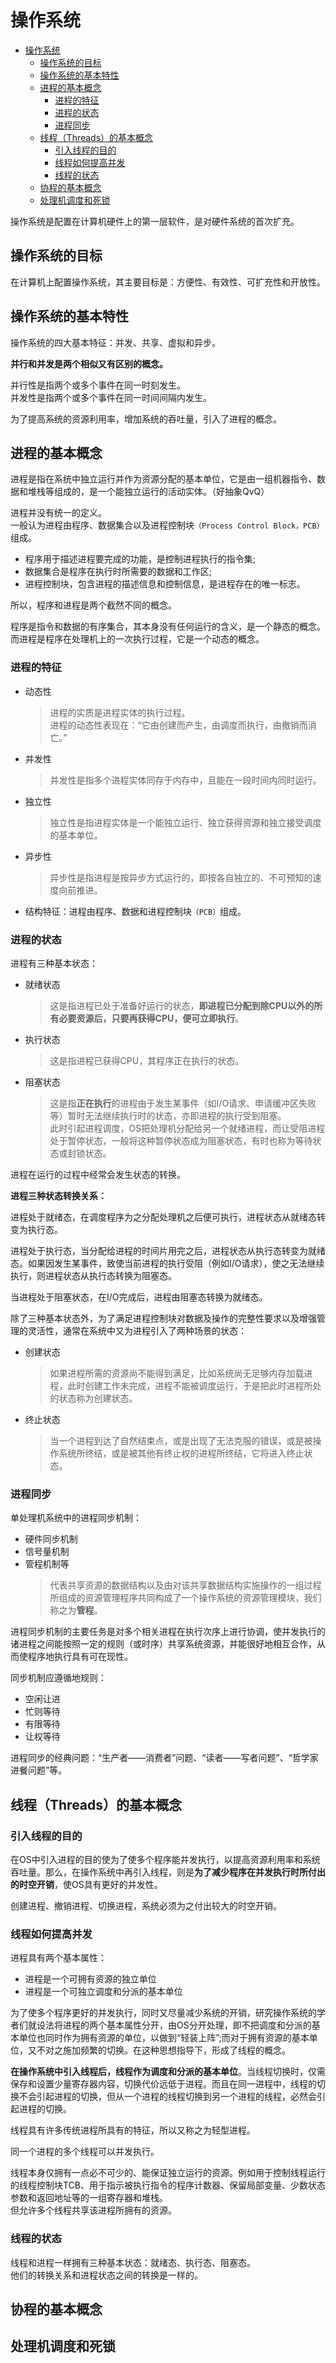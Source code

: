 # 操作系统
<!-- TOC -->

- [操作系统](#操作系统)
  - [操作系统的目标](#操作系统的目标)
  - [操作系统的基本特性](#操作系统的基本特性)
  - [进程的基本概念](#进程的基本概念)
    - [进程的特征](#进程的特征)
    - [进程的状态](#进程的状态)
    - [进程同步](#进程同步)
  - [线程（Threads）的基本概念](#线程threads的基本概念)
    - [引入线程的目的](#引入线程的目的)
    - [线程如何提高并发](#线程如何提高并发)
    - [线程的状态](#线程的状态)
  - [协程的基本概念](#协程的基本概念)
  - [处理机调度和死锁](#处理机调度和死锁)

<!-- /TOC -->

操作系统是配置在计算机硬件上的第一层软件，是对硬件系统的首次扩充。

## 操作系统的目标

在计算机上配置操作系统，其主要目标是：方便性、有效性、可扩充性和开放性。

## 操作系统的基本特性

操作系统的四大基本特征：并发、共享、虚拟和异步。  

**并行和并发是两个相似又有区别的概念。**

并行性是指两个或多个事件在同一时刻发生。  
并发性是指两个或多个事件在同一时间间隔内发生。

为了提高系统的资源利用率，增加系统的吞吐量，引入了进程的概念。

## 进程的基本概念

进程是指在系统中独立运行并作为资源分配的基本单位，它是由一组机器指令、数据和堆栈等组成的，是一个能独立运行的活动实体。（好抽象QvQ）

进程并没有统一的定义。  
一般认为进程由程序、数据集合以及进程控制块`（Process Control Block，PCB）`组成。

- 程序用于描述进程要完成的功能，是控制进程执行的指令集;
- 数据集合是程序在执行时所需要的数据和工作区;
- 进程控制块，包含进程的描述信息和控制信息，是进程存在的唯一标志。

所以，程序和进程是两个截然不同的概念。

程序是指令和数据的有序集合，其本身没有任何运行的含义，是一个静态的概念。  
而进程是程序在处理机上的一次执行过程，它是一个动态的概念。

### 进程的特征

- 动态性
  >进程的实质是进程实体的执行过程。  
  进程的动态性表现在：“它由创建而产生，由调度而执行，由撤销而消亡。”
- 并发性
  >并发性是指多个进程实体同存于内存中，且能在一段时间内同时运行。
- 独立性
  >独立性是指进程实体是一个能独立运行、独立获得资源和独立接受调度的基本单位。
- 异步性
  >异步性是指进程是按异步方式运行的，即按各自独立的、不可预知的速度向前推进。
- 结构特征：进程由程序、数据和进程控制块`（PCB）`组成。

### 进程的状态

进程有三种基本状态：

- 就绪状态
  >这是指进程已处于准备好运行的状态，**即进程已分配到除CPU以外的所有必要资源后，只要再获得CPU，便可立即执行**。
- 执行状态
  >这是指进程已获得CPU，其程序正在执行的状态。
- 阻塞状态
  >这是指**正在执行**的进程由于发生某事件（如I/O请求、申请缓冲区失败等）暂时无法继续执行时的状态，亦即进程的执行受到阻塞。  
  此时引起进程调度，OS把处理机分配给另一个就绪进程，而让受阻进程处于暂停状态，一般将这种暂停状态成为阻塞状态，有时也称为等待状态或封锁状态。

进程在运行的过程中经常会发生状态的转换。

**进程三种状态转换关系：**

进程处于就绪态，在调度程序为之分配处理机之后便可执行，进程状态从就绪态转变为执行态。

进程处于执行态，当分配给进程的时间片用完之后，进程状态从执行态转变为就绪态。如果因发生某事件，致使当前进程的执行受阻（例如I/O请求），使之无法继续执行，则进程状态从执行态转换为阻塞态。

当进程处于阻塞状态，在I/O完成后，进程由阻塞态转换为就绪态。

除了三种基本状态外，为了满足进程控制块对数据及操作的完整性要求以及增强管理的灵活性，通常在系统中又为进程引入了两种场景的状态：

- 创建状态
  >如果进程所需的资源尚不能得到满足，比如系统尚无足够内存加载进程，此时创建工作未完成，进程不能被调度运行，于是把此时进程所处的状态称为创建状态。
- 终止状态
  >当一个进程到达了自然结束点，或是出现了无法克服的错误，或是被操作系统所终结，或是被其他有终止权的进程所终结，它将进入终止状态。

### 进程同步

单处理机系统中的进程同步机制：

- 硬件同步机制
- 信号量机制
- 管程机制等
  >代表共享资源的数据结构以及由对该共享数据结构实施操作的一组过程所组成的资源管理程序共同构成了一个操作系统的资源管理模块，我们称之为**管程**。

进程同步机制的主要任务是对多个相关进程在执行次序上进行协调，使并发执行的诸进程之间能按照一定的规则（或时序）共享系统资源，并能很好地相互合作，从而使程序地执行具有可在现性。

同步机制应遵循地规则：

- 空闲让进
- 忙则等待
- 有限等待
- 让权等待

进程同步的经典问题：“生产者——消费者”问题、“读者——写者问题”、“哲学家进餐问题”等。

## 线程（Threads）的基本概念

### 引入线程的目的

在OS中引入进程的目的使为了使多个程序能并发执行，以提高资源利用率和系统吞吐量。那么，在操作系统中再引入线程，则是**为了减少程序在并发执行时所付出的时空开销**，使OS具有更好的并发性。

创建进程、撤销进程、切换进程，系统必须为之付出较大的时空开销。

### 线程如何提高并发

进程具有两个基本属性：

- 进程是一个可拥有资源的独立单位
- 进程是一个可独立调度和分派的基本单位

为了使多个程序更好的并发执行，同时又尽量减少系统的开销，研究操作系统的学者们就设法将进程的两个基本属性分开，由OS分开处理，即不把调度和分派的基本单位也同时作为拥有资源的单位，以做到“轻装上阵”;而对于拥有资源的基本单位，又不对之施加频繁的切换。在这种思想指导下，形成了线程的概念。

**在操作系统中引入线程后，线程作为调度和分派的基本单位**。当线程切换时，仅需保存和设置少量寄存器内容，切换代价远低于进程。而且在同一进程中，线程的切换不会引起进程的切换，但从一个进程的线程切换到另一个进程的线程，必然会引起进程的切换。

线程具有许多传统进程所具有的特征，所以又称之为轻型进程。

同一个进程的多个线程可以并发执行。

线程本身仅拥有一点必不可少的、能保证独立运行的资源。例如用于控制线程运行的线程控制块TCB、用于指示被执行指令的程序计数器、保留局部变量、少数状态参数和返回地址等的一组寄存器和堆栈。  
但允许多个线程共享该进程所拥有的资源。

### 线程的状态

线程和进程一样拥有三种基本状态：就绪态、执行态、阻塞态。  
他们的转换关系和进程状态之间的转换是一样的。

## 协程的基本概念

## 处理机调度和死锁
